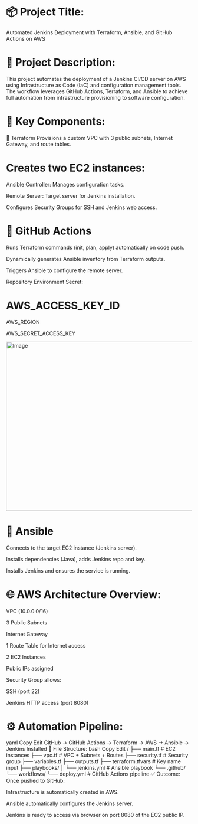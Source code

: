 # 📦 Project Title:
Automated Jenkins Deployment with Terraform, Ansible, and GitHub Actions on AWS

# 📝 Project Description:
This project automates the deployment of a Jenkins CI/CD server on AWS using Infrastructure as Code (IaC) and configuration management tools. The workflow leverages GitHub Actions, Terraform, and Ansible to achieve full automation from infrastructure provisioning to software configuration.

# 🚀 Key Components:
🔧 Terraform
Provisions a custom VPC with 3 public subnets, Internet Gateway, and route tables.

# Creates two EC2 instances:

Ansible Controller: Manages configuration tasks.

Remote Server: Target server for Jenkins installation.

Configures Security Groups for SSH and Jenkins web access.

# 🔄 GitHub Actions
Runs Terraform commands (init, plan, apply) automatically on code push.

Dynamically generates Ansible inventory from Terraform outputs.

Triggers Ansible to configure the remote server.

Repository Environment Secret:

# AWS_ACCESS_KEY_ID

AWS_REGION

AWS_SECRET_ACCESS_KEY

<img width="1353" height="458" alt="Image" src="https://github.com/user-attachments/assets/ce8675b7-66df-4254-9b5a-1e5983a40010" />

# 🧰 Ansible
Connects to the target EC2 instance (Jenkins server).

Installs dependencies (Java), adds Jenkins repo and key.

Installs Jenkins and ensures the service is running.

# 🌐 AWS Architecture Overview:
VPC (10.0.0.0/16)

3 Public Subnets

Internet Gateway

1 Route Table for Internet access

2 EC2 Instances

Public IPs assigned

Security Group allows:

SSH (port 22)

Jenkins HTTP access (port 8080)

# ⚙️ Automation Pipeline:
yaml
Copy
Edit
GitHub → GitHub Actions → Terraform → AWS → Ansible → Jenkins Installed
📁 File Structure:
bash
Copy
Edit
/
├── main.tf                 # EC2 instances
├── vpc.tf                  # VPC + Subnets + Routes
├── security.tf             # Security group
├── variables.tf
├── outputs.tf
├── terraform.tfvars        # Key name input
├── playbooks/
│   └── jenkins.yml         # Ansible playbook
└── .github/
    └── workflows/
        └── deploy.yml      # GitHub Actions pipeline
✅ Outcome:
Once pushed to GitHub:

Infrastructure is automatically created in AWS.

Ansible automatically configures the Jenkins server.

Jenkins is ready to access via browser on port 8080 of the EC2 public IP.